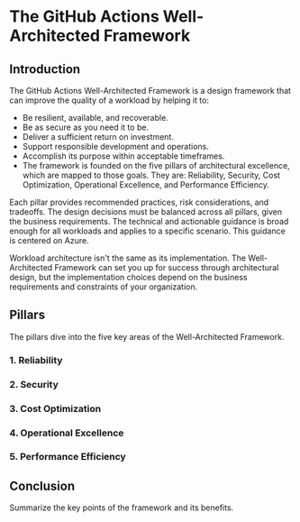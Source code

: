# The GitHub Actions Well-Architected Framework

## Introduction

The GitHub Actions Well-Architected Framework is a design framework that can improve the quality of a workload by helping it to:

* Be resilient, available, and recoverable.
* Be as secure as you need it to be.
* Deliver a sufficient return on investment.
* Support responsible development and operations.
* Accomplish its purpose within acceptable timeframes.
* The framework is founded on the five pillars of architectural excellence, which are mapped to those goals. They are: Reliability, Security, Cost Optimization, Operational Excellence, and Performance Efficiency.

Each pillar provides recommended practices, risk considerations, and tradeoffs. The design decisions must be balanced across all pillars, given the business requirements. The technical and actionable guidance is broad enough for all workloads and applies to a specific scenario. This guidance is centered on Azure.

Workload architecture isn't the same as its implementation. The Well-Architected Framework can set you up for success through architectural design, but the implementation choices depend on the business requirements and constraints of your organization.

## Pillars

The pillars dive into the five key areas of the Well-Architected Framework.

### 1. Reliability

### 2. Security

### 3. Cost Optimization

### 4. Operational Excellence

### 5. Performance Efficiency

## Conclusion

Summarize the key points of the framework and its benefits.
